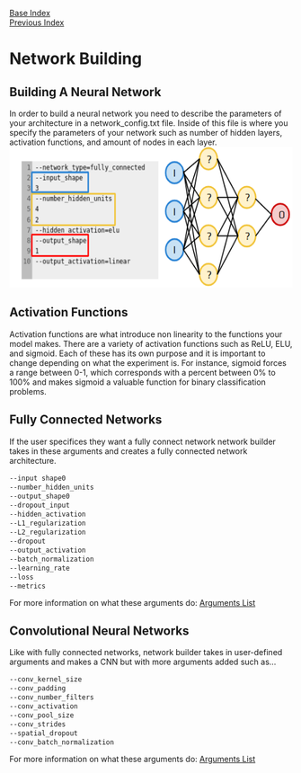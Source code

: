 [Base Index](../../index.md)  
[Previous Index](index.md)  
# Network Building

## Building A Neural Network
In order to build a neural network you need to describe the parameters of your architecture in a network_config.txt file. Inside of this file is where you specify the parameters of your network such as number of hidden layers, activation functions, and amount of nodes in each layer.
<img SRC="../../../images/z2n_data_config.png" height="250" alt="Zero2Neuro Data Config">

## Activation Functions
Activation functions are what introduce non linearity to the functions your model makes. There are a variety of activation functions such as ReLU, ELU, and sigmoid. Each of these has its own purpose and it is important to change depending on what the experiment is. For instance, sigmoid forces a range between 0-1, which corresponds with a percent between 0% to 100% and makes sigmoid a valuable function for binary classification problems.  
  
## Fully Connected Networks  
  
If the user specifices they want a fully connect network network builder takes in these arguments and creates a fully connected network architecture.
  
```
--input shape0  
--number_hidden_units    
--output_shape0  
--dropout_input  
--hidden_activation  
--L1_regularization  
--L2_regularization  
--dropout  
--output_activation  
--batch_normalization  
--learning_rate  
--loss  
--metrics  
```
  
For more information on what these arguments do: [Arguments List](../../api/args_list.md)  
  
## Convolutional Neural Networks

Like with fully connected networks, network builder takes in user-defined arguments and makes a CNN but with more arguments added such as...
  
```  
--conv_kernel_size  
--conv_padding  
--conv_number_filters  
--conv_activation  
--conv_pool_size  
--conv_strides  
--spatial_dropout  
--conv_batch_normalization  
```

For more information on what these arguments do: [Arguments List](../../api/args_list.md)